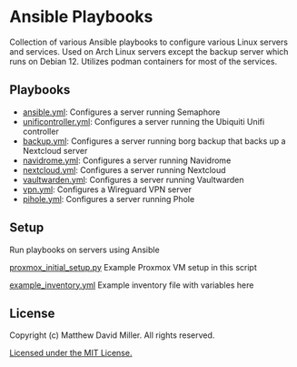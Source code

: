 # Ansible Playbooks

Collection of various Ansible playbooks to configure various Linux servers and services. Used on Arch Linux servers except the backup server which runs on Debian 12. Utilizes podman containers for most of the services.

## Playbooks

* [ansible.yml](ansible.yml): Configures a server running Semaphore
* [unificontroller.yml](unificontroller.yml): Configures a server running the Ubiquiti Unifi controller
* [backup.yml](backup.yml): Configures a server running borg backup that backs up a Nextcloud server
* [navidrome.yml](navidrome.yml): Configures a server running Navidrome
* [nextcloud.yml](nextcloud.yml): Configures a server running Nextcloud
* [vaultwarden.yml](vaultwarden.yml): Configures a server running Vaultwarden
* [vpn.yml](vpn.yml): Configures a Wireguard VPN server
* [pihole.yml](pihole.yml): Configures a server running Phole

## Setup
Run playbooks on servers using Ansible

[proxmox_initial_setup.py](scripts/proxmox_initial_setup.py) Example Proxmox VM setup in this script

[example_inventory.yml](example_inventory.yml) Example inventory file with variables here

## License

Copyright (c) Matthew David Miller. All rights reserved.

[Licensed under the MIT License.](LICENSE)
